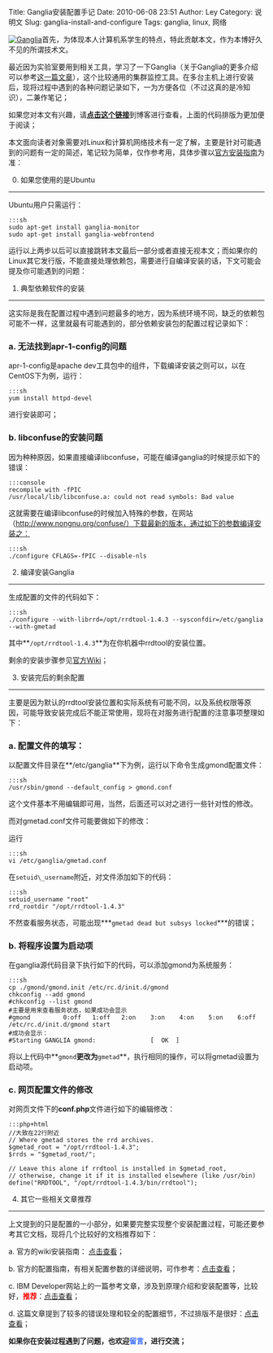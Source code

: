 Title: Ganglia安装配置手记
Date: 2010-06-08 23:51
Author: Ley
Category: 说明文
Slug: ganglia-install-and-configure
Tags: ganglia, linux, 网络

[![Ganglia][ganglia-logo]][ganglia-link]首先，为体现本人计算机系学生的特点，特此贡献本文，作为本博好久不见的所谓技术文。

最近因为实验室要用到相关工具，学习了一下Ganglia（关于Ganglia的更多介绍可以参考[这一篇文章][]），这个比较通用的集群监控工具。在多台主机上进行安装后，现将过程中遇到的各种问题记录如下，一为方便各位（不过这真的是冷知识），二兼作笔记；

如果您对本文有兴趣，请[**点击这个链接**][]到博客进行查看，上面的代码排版为更加便于阅读；

本文面向读者对象需要对Linux和计算机网络技术有一定了解，主要是针对可能遇到的问题有一定的简述，笔记较为简单，仅作参考用，具体步骤以[官方安装指南][]为准：

0. 如果您使用的是Ubuntu
-----------------------

Ubuntu用户只需运行：

    :::sh
    sudo apt-get install ganglia-monitor
    sudo apt-get install ganglia-webfrontend

运行以上两步以后可以直接跳转本文最后一部分或者直接无视本文；而如果你的Linux其它发行版，不能直接处理依赖包，需要进行自编译安装的话，下文可能会提及你可能遇到的问题：

1. 典型依赖软件的安装
---------------------

这实际是我在配置过程中遇到问题最多的地方，因为系统环境不同，缺乏的依赖包可能不一样，这里就最有可能遇到的，部分依赖安装包的配置过程记录如下：

### a. 无法找到apr-1-config的问题

apr-1-config是apache
dev工具包中的组件，下载编译安装之则可以，以在CentOS下为例，运行：

    :::sh
    yum install httpd-devel

进行安装即可；

### b. libconfuse的安装问题

因为种种原因，如果直接编译libconfuse，可能在编译ganglia的时候提示如下的错误：

    :::console
    recompile with -fPIC
    /usr/local/lib/libconfuse.a: could not read symbols: Bad value

这就需要在编译libconfuse的时候加入特殊的参数，在网站（http://www.nongnu.org/confuse/）下载最新的版本，通过如下的参数编译安装之：

    :::sh
    ./configure CFLAGS=-fPIC --disable-nls

2. 编译安装Ganglia
------------------

生成配置的文件的代码如下：

    :::sh
    ./configure --with-librrd=/opt/rrdtool-1.4.3 --sysconfdir=/etc/ganglia --with-gmetad

其中**`/opt/rrdtool-1.4.3`**为在你机器中rrdtool的安装位置。

剩余的安装步骤参见[官方Wiki][]；

3. 安装完后的剩余配置
---------------------

主要是因为默认的rrdtool安装位置和实际系统有可能不同，以及系统权限等原因，可能导致安装完成后不能正常使用，现将在对服务进行配置的注意事项整理如下：

### a. 配置文件的填写：

以配置文件目录在**/etc/ganglia**下为例，运行以下命令生成gmond配置文件：

    :::sh
    /usr/sbin/gmond --default_config > gmond.conf

这个文件基本不用编辑即可用，当然，后面还可以对之进行一些针对性的修改。

而对gmetad.conf文件可能要做如下的修改：

运行

    :::sh
    vi /etc/ganglia/gmetad.conf

在`setuid\_username`附近，对文件添加如下的代码：

    :::sh
    setuid_username "root"
    rrd_rootdir "/opt/rrdtool-1.4.3"

不然查看服务状态，可能出现***`gmetad dead but subsys locked`***的错误；

### b. 将程序设置为启动项

在ganglia源代码目录下执行如下的代码，可以添加gmond为系统服务：

    :::sh
    cp ./gmond/gmond.init /etc/rc.d/init.d/gmond
    chkconfig --add gmond
    #chkconfig --list gmond
    #主要是用来查看服务状态，如果成功会显示
    #gmond         0:off   1:off   2:on    3:on    4:on    5:on    6:off
    /etc/rc.d/init.d/gmond start
    #成功会显示：
    #Starting GANGLIA gmond:               [  OK  ]

将以上代码中**`gmond`**更改为**`gmetad`**，执行相同的操作，可以将gmetad设置为启动项。

### c. 网页配置文件的修改

对网页文件下的**conf.php**文件进行如下的编辑修改：
    
    :::php+html
    //大致在22行附近
    // Where gmetad stores the rrd archives.
    $gmetad_root = "/opt/rrdtool-1.4.3";
    $rrds = "$gmetad_root/";
    
    // Leave this alone if rrdtool is installed in $gmetad_root,
    // otherwise, change it if it is installed elsewhere (like /usr/bin)
    define("RRDTOOL", "/opt/rrdtool-1.4.3/bin/rrdtool");

4. 其它一些相关文章推荐
-----------------------

上文提到的只是配置的一小部分，如果要完整实现整个安装配置过程，可能还要参考其它文档，现将几个比较好的文档推荐如下：

​a. 官方的wiki安装指南： [点击查看][官方安装指南]；

​b. 官方的配置指南，有相关配置参数的详细说明，可作参考：[点击查看][]；

​c. IBM
Developer网站上的一篇参考文章，涉及到原理介绍和安装配置等，比较好，**<span style="color: #ff0000;">推荐</span>**：[点击查看][1]；

​d.
这篇文章提到了较多的错误处理和较全的配置细节，不过排版不是很好：[点击查看][2]；

**如果你在安装过程遇到了问题，也欢迎<span style="color: #3366ff;">留言</span>，进行交流；**

  [ganglia-logo]: http://ganglia.sourceforge.net/logo_small.jpg "Ganglia"
  [ganglia-link]: http://ganglia.sourceforge.net/
  [这一篇文章]: http://yaoweibin2008.blog.163.com/blog/static/11031392008763256465/
  [**点击这个链接**]: http://imley.net/2010/06/08/ganglia-install-and-configure/
  [官方安装指南]: http://sourceforge.net/apps/trac/ganglia/wiki/Ganglia%203.1.x%20Installation%20and%20Configuration
  [官方Wiki]: http://sourceforge.net/apps/trac/ganglia/wiki/Ganglia%203.1.x%20Installation%20and%20Configuration#monitoring_core_installation
  [点击查看]: http://sourceforge.net/apps/trac/ganglia/wiki/Gmond%203.1.x%20General%20Configuration
  [1]: http://www.ibm.com/developerworks/cn/linux/l-ganglia-nagios-1/index.html
  [2]: http://spongebobliu.blog.sohu.com/54473377.html
